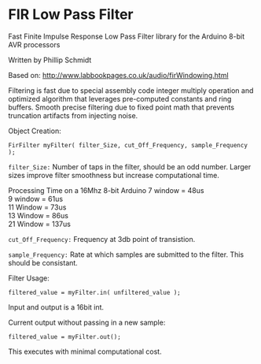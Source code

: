 FIR Low Pass Filter
===================

Fast Finite Impulse Response Low Pass Filter library for the Arduino 8-bit AVR processors

Written by Phillip Schmidt

Based on: http://www.labbookpages.co.uk/audio/firWindowing.html
  
Filtering is fast due to special assembly code integer multiply operation and optimized algorithm that leverages pre-computed constants and ring buffers.  Smooth precise filtering due to fixed point math that prevents truncation artifacts from injecting noise.
   
Object Creation:
```
FirFilter myFilter( filter_Size, cut_Off_Frequency, sample_Frequency );
```

`filter_Size:` Number of taps in the filter, should be an odd number.  Larger sizes improve filter smoothness but increase computational time.

Processing Time on a 16Mhz 8-bit Arduino
    7 window =  48us  
    9 window =  61us  
   11 Window =  73us  
   13 Window =  86us  
   21 Window = 137us  

`cut_Off_Frequency:` Frequency at 3db point of transistion.

`sample_Frequency:` Rate at which samples are submitted to the filter.  This should be consistant.


Filter Usage:
```
filtered_value = myFilter.in( unfiltered_value );
```
Input and output is a 16bit int.
  
Current output without passing in a new sample:
```
filtered_value = myFilter.out();
```
This executes with minimal computational cost.

